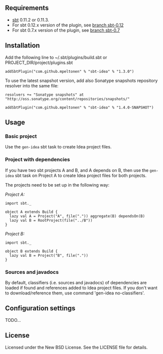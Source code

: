 Requirements
------------

* [sbt](https://github.com/harrah/xsbt/wiki) 0.11.2 or 0.11.3. 
* For sbt 0.12.x version of the plugin, see [branch sbt-0.12](https://github.com/mpeltonen/sbt-idea/tree/sbt-0.12#requirements)
* For sbt 0.7.x version of the plugin, see [branch sbt-0.7](https://github.com/mpeltonen/sbt-idea/tree/sbt-0.7)


Installation
------------

Add the following line to ~/.sbt/plugins/build.sbt or PROJECT_DIR/project/plugins.sbt

    addSbtPlugin("com.github.mpeltonen" % "sbt-idea" % "1.3.0")

To use the latest snapshot version, add also Sonatype snapshots repository resolver into the same file:

    resolvers += "Sonatype snapshots" at "http://oss.sonatype.org/content/repositories/snapshots/"
    
    addSbtPlugin("com.github.mpeltonen" % "sbt-idea" % "1.4.0-SNAPSHOT")
    
Usage
-----

### Basic project

Use the `gen-idea` sbt task to create Idea project files.

### Project with dependencies

If you have two sbt projects A and B, and A depends on B, then use the `gen-idea` sbt task on Project A to create Idea project files for both projects.

The projects need to be set up in the following way:

*Project A:*

    import sbt._

    object A extends Build {
      lazy val A = Project("A", file(".")) aggregate(B) dependsOn(B)
      lazy val B = RootProject(file("../B"))
    }

*Project B:*

    import sbt._

    object B extends Build {
      lazy val B = Project("B", file("."))
    }

### Sources and javadocs

By default, classifiers (i.e. sources and javadocs) of dependencies are loaded if found and references added to Idea project files. If you don't want to download/reference them, use command 'gen-idea no-classifiers'.

Configuration settings
----------------------

TODO...

License
-------

Licensed under the New BSD License. See the LICENSE file for details.
